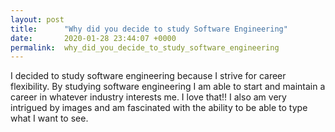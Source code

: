 ```yaml
---
layout: post
title:      "Why did you decide to study Software Engineering"
date:       2020-01-28 23:44:07 +0000
permalink:  why_did_you_decide_to_study_software_engineering
---
```


I decided to study software engineering because I strive for career flexibility. By studying software engineering I am able to start and maintain a career in whatever industry interests me. I love that!! I also am very intrigued by images and am fascinated with the ability to be able to type what I want to see. 

